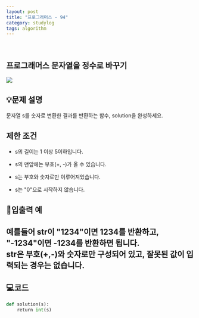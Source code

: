 ```yaml
---
layout: post
title: "프로그래머스 - 94"
category: studylog
tags: algorithm
---
```


<br>

## 프로그래머스 문자열을 정수로 바꾸기


![](https://velog.velcdn.com/images/dlsdud9098/post/e1464da6-734f-4172-a5d3-8df73b71a328/image.png)
## 💡문제 설명
문자열 s를 숫자로 변환한 결과를 반환하는 함수, solution을 완성하세요.


## 제한 조건
* s의 길이는 1 이상 5이하입니다.




* s의 맨앞에는 부호(+, -)가 올 수 있습니다.




* s는 부호와 숫자로만 이루어져있습니다.




* s는 "0"으로 시작하지 않습니다.




## 🔢입출력 예


예를들어 str이 "1234"이면 1234를 반환하고, "-1234"이면 -1234를 반환하면 됩니다.<br/>str은 부호(+,-)와 숫자로만 구성되어 있고, 잘못된 값이 입력되는 경우는 없습니다.
---


## 💻코드


```python
def solution(s):
    return int(s)
```
    


